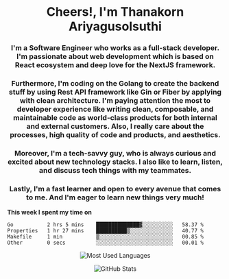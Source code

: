 <h1 align="center">Cheers!, I'm Thanakorn Ariyagusolsuthi</h1>

<h3 align="center">I'm a Software Engineer who works as a full-stack developer. I'm passionate about web development which is based on React ecosystem and deep love for the NextJS framework.</h3>
<h3 align="center">
Furthermore, I'm coding on the Golang to create the backend stuff by using Rest API framework like Gin or Fiber by applying with clean architecture. I'm paying attention the most to developer experience like writing clean, composable, and maintainable code as world-class products for both internal and external customers. Also, I really care about the processes, high quality of code and products, and aesthetics.
</h3>
<h3 align="center">
Moreover, I'm a tech-savvy guy, who is always curious and excited about new technology stacks. I also like to learn, listen, and discuss tech things with my teammates.
</h3>
<h3 align="center">
Lastly, I'm a fast learner and open to every avenue that comes to me. And I'm eager to learn new things very much!
</h3>


**This week I spent my time on**
<!--START_SECTION:waka-->

```text
Go           2 hrs 5 mins    ██████████████▓░░░░░░░░░░   58.37 %
Properties   1 hr 27 mins    ██████████▒░░░░░░░░░░░░░░   40.77 %
Makefile     1 min           ▒░░░░░░░░░░░░░░░░░░░░░░░░   00.85 %
Other        0 secs          ░░░░░░░░░░░░░░░░░░░░░░░░░   00.01 %
```

<!--END_SECTION:waka-->

<p align="center"><img src="https://github-readme-stats.vercel.app/api/top-langs/?username=thnkrn&layout=compact&hide=html&theme=tokyonight" alt="Most Used Languages" /></p>

<p align="center"><img src="https://github-readme-stats.vercel.app/api?username=thnkrn&show_icons=true&count_private=true&theme=tokyonight" alt="GitHub Stats" /></p>

<!-- <p align="center"><a href="https://wakatime.com"><img src="https://wakatime.com/share/@thnkrn/40092326-d1bd-471b-89da-9a7c63939402.png" /></p>
 -->
